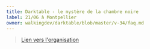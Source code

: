 ```yaml
---
title: Darktable - le mystère de la chambre noire
label: 21/06 à Montpellier
owner: walkingdev/darktable/blob/master/v-34/faq.md
---
```


> [Lien vers l'organisation](http://walkingdev.fr)
